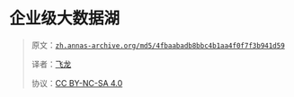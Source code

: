 # 企业级大数据湖

> 原文：[`zh.annas-archive.org/md5/4fbaabadb8bbc4b1aa4f0f7f3b941d59`](https://zh.annas-archive.org/md5/4fbaabadb8bbc4b1aa4f0f7f3b941d59)
> 
> 译者：[飞龙](https://github.com/wizardforcel)
> 
> 协议：[CC BY-NC-SA 4.0](http://creativecommons.org/licenses/by-nc-sa/4.0/)